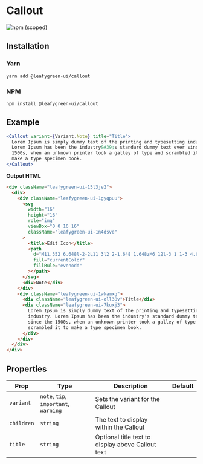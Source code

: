 # Callout

![npm (scoped)](https://img.shields.io/npm/v/@leafygreen-ui/callout.svg)

## Installation

### Yarn

```shell
yarn add @leafygreen-ui/callout
```

### NPM

```shell
npm install @leafygreen-ui/callout
```

## Example

```jsx
<Callout variant={Variant.Note} title="Title">
  Lorem Ipsum is simply dummy text of the printing and typesetting industry.
  Lorem Ipsum has been the industry&#39;s standard dummy text ever since the
  1500s, when an unknown printer took a galley of type and scrambled it to
  make a type specimen book.
</Callout>
```

**Output HTML**

```html
<div className="leafygreen-ui-15l3je2">
  <div>
    <div className="leafygreen-ui-1gyqpuu">
      <svg
        width="16"
        height="16"
        role="img"
        viewBox="0 0 16 16"
        className="leafygreen-ui-1n4dsve"
      >
        <title>Edit Icon</title>
        <path
          d="M11.352 6.648l-2-2L11 3l2 2-1.648 1.648zM6 12l-3 1 1-3 4.648-4.648 2 2L6 12z"
          fill="currentColor"
          fillRule="evenodd"
        ></path>
      </svg>
      <div>Note</div>
    </div>
    <div className="leafygreen-ui-1wkamxg">
      <div className="leafygreen-ui-oll38v">Title</div>
      <div className="leafygreen-ui-7kuxj3">
        Lorem Ipsum is simply dummy text of the printing and typesetting
        industry. Lorem Ipsum has been the industry's standard dummy text ever
        since the 1500s, when an unknown printer took a galley of type and
        scrambled it to make a type specimen book.
      </div>
    </div>
  </div>
</div>
```

## Properties

| Prop       | Type                                  | Description                                       | Default |
| ---------- | ------------------------------------- | ------------------------------------------------- | ------- |
| `variant`  | `note`, `tip`, `important`, `warning` | Sets the variant for the Callout                  |         |
| `children` | `string`                              | The text to display within the Callout            |         |
| `title`    | `string`                              | Optional title text to display above Callout text |         |